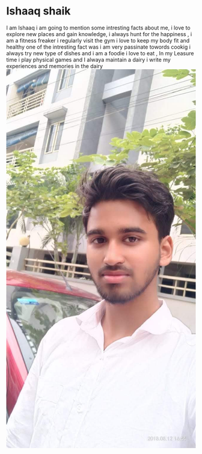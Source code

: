 # Ishaaq shaik 
I am Ishaaq i am going to mention some intresting facts about me, i love to explore new places and gain knowledge, i always hunt for the happiness , i am a fitness freaker i regularly visit the gym i love to keep my body fit and healthy one of the intresting fact was i am very passinate towords cookig i always try new type of dishes and i am a foodie i love to eat , In my Leasure time i play physical games and I alwaya maintain a dairy i write my experiences and memories in the dairy 
![Ishaaq Shaik ](Ishaaq.jpeg)

